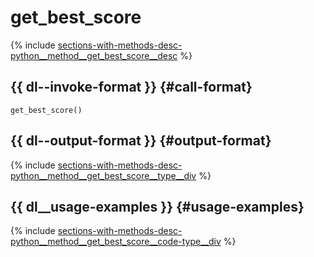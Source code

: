# get_best_score

{% include [sections-with-methods-desc-python__method__get_best_score__desc](../_includes/work_src/reusage/python__method__get_best_score__desc.md) %}


## {{ dl--invoke-format }} {#call-format}

```
get_best_score()
```

## {{ dl--output-format }} {#output-format}

{% include [sections-with-methods-desc-python__method__get_best_score__type__div](../_includes/work_src/reusage/python__method__get_best_score__type__div.md) %}

## {{ dl__usage-examples }} {#usage-examples}

{% include [sections-with-methods-desc-python__method__get_best_score__code-type__div](../_includes/work_src/reusage/python__method__get_best_score__code-type__div.md) %}


